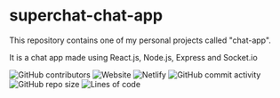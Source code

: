 # superchat-chat-app

This repository contains one of my personal projects called "chat-app".

It is a chat app made using React.js, Node.js, Express and Socket.io




![GitHub contributors](https://img.shields.io/github/contributors/arunkumar198857/superchat-chat-app)
![Website](https://img.shields.io/website?up_message=online&url=https%3A%2F%2Farunkumar-superchat.netlify.app%2F)
![Netlify](https://img.shields.io/netlify/8b138fec-e7f4-4363-88b5-05c7c01b6211)
![GitHub commit activity](https://img.shields.io/github/commit-activity/y/arunkumar198857/superchat-chat-app)
![GitHub repo size](https://img.shields.io/github/repo-size/arunkumar198857/superchat-chat-app)
![Lines of code](https://img.shields.io/tokei/lines/github/arunkumar198857/superchat-chat-app)
